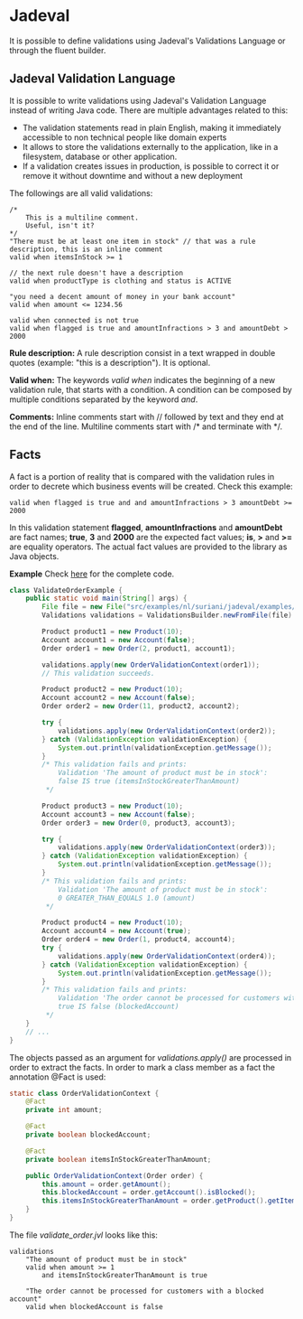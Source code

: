 # Jadeval
It is possible to define validations using Jadeval's Validations Language or through the fluent builder.

## Jadeval Validation Language

It is possible to write validations using Jadeval's Validation Language instead of writing Java code.
There are multiple advantages related to this:
- The validation statements read in plain English, making it immediately accessible to non technical people like domain experts
- It allows to store the validations externally to the application, like in a filesystem, database or other application.
- If a validation creates issues in production, is possible to correct it or remove it without downtime and without a new deployment

The followings are all valid validations:
~~~~
/*
    This is a multiline comment.
    Useful, isn't it?
*/
"There must be at least one item in stock" // that was a rule description, this is an inline comment
valid when itemsInStock >= 1

// the next rule doesn't have a description
valid when productType is clothing and status is ACTIVE

"you need a decent amount of money in your bank account"
valid when amount <= 1234.56

valid when connected is not true
valid when flagged is true and amountInfractions > 3 and amountDebt > 2000
~~~~

**Rule description:**
A rule description consist in a text wrapped in double quotes (example: "this is a description"). It is optional.

**Valid when:**
The keywords *valid when* indicates the beginning of a new validation rule, that starts with a condition. A condition can be composed
by multiple conditions separated by the keyword *and*.

**Comments:**
Inline comments start with // followed by text and they end at the end of the line.
Multiline comments start with /* and terminate with */.

## Facts
A fact is a portion of reality that is compared with the validation rules in order to decrete
which business events will be created. Check this example:
~~~~
valid when flagged is true and and amountInfractions > 3 amountDebt >= 2000
~~~~
In this validation statement **flagged**, **amountInfractions** and **amountDebt** are fact names; **true**, **3** and **2000** are the expected fact values;
 **is**, **>** and **>=** are equality operators.
The actual fact values are provided to the library as Java objects.

**Example**
Check [here](src/examples/nl/suriani/jadeval/examples/validation/jvl/) for the complete code.

````java
class ValidateOrderExample {
	public static void main(String[] args) {
		File file = new File("src/examples/nl/suriani/jadeval/examples/validation/jvl/validate_order.jvl");
		Validations validations = ValidationsBuilder.newFromFile(file).build();

		Product product1 = new Product(10);
		Account account1 = new Account(false);
		Order order1 = new Order(2, product1, account1);

		validations.apply(new OrderValidationContext(order1));
		// This validation succeeds.

		Product product2 = new Product(10);
		Account account2 = new Account(false);
		Order order2 = new Order(11, product2, account2);

		try {
			validations.apply(new OrderValidationContext(order2));
		} catch (ValidationException validationException) {
			System.out.println(validationException.getMessage());
		}
		/* This validation fails and prints:
			Validation 'The amount of product must be in stock':
			false IS true (itemsInStockGreaterThanAmount)
		 */

		Product product3 = new Product(10);
		Account account3 = new Account(false);
		Order order3 = new Order(0, product3, account3);

		try {
			validations.apply(new OrderValidationContext(order3));
		} catch (ValidationException validationException) {
			System.out.println(validationException.getMessage());
		}
		/* This validation fails and prints:
			Validation 'The amount of product must be in stock':
			0 GREATER_THAN_EQUALS 1.0 (amount)
		 */

		Product product4 = new Product(10);
		Account account4 = new Account(true);
		Order order4 = new Order(1, product4, account4);
		try {
			validations.apply(new OrderValidationContext(order4));
		} catch (ValidationException validationException) {
			System.out.println(validationException.getMessage());
		}
		/* This validation fails and prints:
			Validation 'The order cannot be processed for customers with a blocked account':
			true IS false (blockedAccount)
		 */
	}
    // ...
}
````
The objects passed as an argument for _validations.apply()_ are processed in order to extract the facts.
In order to mark a class member as a fact the annotation @Fact is used:
````java
static class OrderValidationContext {
    @Fact
    private int amount;

    @Fact
    private boolean blockedAccount;

    @Fact
    private boolean itemsInStockGreaterThanAmount;

    public OrderValidationContext(Order order) {
        this.amount = order.getAmount();
        this.blockedAccount = order.getAccount().isBlocked();
        this.itemsInStockGreaterThanAmount = order.getProduct().getItemsInStock() >= order.getAmount();
    }
}
````
The file _validate_order.jvl_ looks like this:
````
validations
    "The amount of product must be in stock"
    valid when amount >= 1
        and itemsInStockGreaterThanAmount is true

    "The order cannot be processed for customers with a blocked account"
    valid when blockedAccount is false
````

